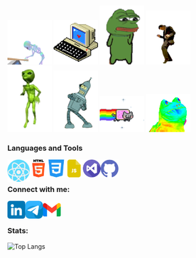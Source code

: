 <div>
    <img width="100px" heigth="100px" src="./assets/1aEY.gif">
    <img width="100px" heigth="100px" src="./assets/3jnj.gif">
    <img width="100px" heigth="100px" src="./assets/3nRK.gif">
    <img width="100px" heigth="100px" src="./assets/5IPv.gif">
    <img width="100px" heigth="100px" src="./assets/5Mys.gif">
    <img width="100px" heigth="100px" src="./assets/6jq.gif">
    <img width="100px" heigth="100px" src="./assets/yC.gif">
    <img width="100px" heigth="100px" src="./assets/VhdJ.gif">
</div>


### Languages and Tools
<div>
    <img align="left" alt="React" width="50px" heigth="40px" src="./assets/logo/react.png">
    <img align="left" alt="HTML5" width="40px" heigth="40px" src="./assets/logo/html-5.png">
    <img align="left" alt="CSS3" width="40px" heigth="40px" src="./assets/logo/css-3.png">
    <img align="left" alt="JavaScript" width="40px" heigth="40px" src="./assets/logo/js-file.png">
    <img align="left" alt="VScode" width="40px" heigth="40px" src="./assets/logo/visual-studio.png">
    <img align="left" alt="VScode" width="40px" heigth="40px" src="./assets/logo/github.png">
</div>
<br />
<br />

### Connect with me:
[<img align="left" alt="Linkedin" width="40px" src="./assets/logo/linkedin.png">][linkedin]
[<img align="left" alt="Telegramm" width="40px" src="./assets/logo/telegram.png">][telegramm]
[<img align="left" alt="Gmail" width="40px" src="./assets/logo/gmail.png">][gmail]

[linkedin]: https://www.linkedin.com/in/denis-matysik/
[telegramm]: https://t.me/qwerty_669
[gmail]: https://denismatysik@gmail.com

<br/>
<br/>

### Stats:

![Top Langs](https://github-readme-stats.vercel.app/api/top-langs/?username=DenisMatysik&layout=compact)
<br/>
